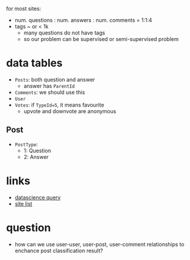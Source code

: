 for most sites:

- num. questions : num. answers : num. comments = 1:1:4
- tags ~ or < 1k
  - many questions do not have tags
  - so our problem can be supervised or semi-supervised problem


# data tables

- `Posts`: both question and answer
  - answer has `ParentId`
- `Comments`: we should use this
- `User`
- `Votes`: if `TypeId=5`, it means favourite
  - upvote and downvote are anonymous

## Post

- `PostType`:
  - 1: Question
  - 2: Answer

# links

- [datascience query](https://data.stackexchange.com/datascience/)
- [site list](https://data.stackexchange.com/)

# question

- how can we use user-user, user-post, user-comment relationships to enchance post classification result? 
